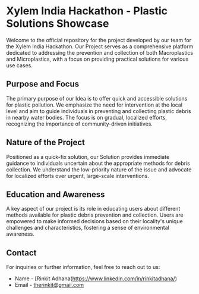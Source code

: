 # Xylem India Hackathon - Plastic Solutions Showcase

Welcome to the official repository for the project developed by our team for the Xylem India Hackathon. Our Project serves as a comprehensive platform dedicated to addressing the prevention and collection of both Macroplastics and Microplastics, with a focus on providing practical solutions for various use cases.

## Purpose and Focus

The primary purpose of our Idea is to offer quick and accessible solutions for plastic pollution. We emphasize the need for intervention at the local level and aim to guide individuals in preventing and collecting plastic debris in nearby water bodies. The focus is on gradual, localized efforts, recognizing the importance of community-driven initiatives.

## Nature of the Project

Positioned as a quick-fix solution, our Solution provides immediate guidance to individuals uncertain about the appropriate methods for debris collection. We understand the low-priority nature of the issue and advocate for localized efforts over urgent, large-scale interventions.

## Education and Awareness

A key aspect of our project is its role in educating users about different methods available for plastic debris prevention and collection. Users are empowered to make informed decisions based on their locality's unique challenges and characteristics, fostering a sense of environmental awareness.


## Contact

For inquiries or further information, feel free to reach out to us:

- Name - [Rinkit Adhana(https://www.linkedin.com/in/rinkitadhana/)
- Email - therinkit@gmail.com
